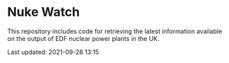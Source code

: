 # Nuke Watch

This repository includes code for retrieving the latest information available on the output of EDF nuclear power plants in the UK.

Last updated: 2021-09-28 13:15